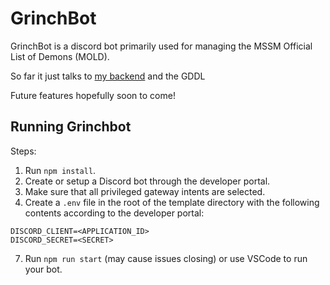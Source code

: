 # GrinchBot

GrinchBot is a discord bot primarily used for managing the MSSM Official List of Demons (MOLD).

So far it just talks to [my backend](https://github.com/seamuseats/MoldAPI) and the GDDL

Future features hopefully soon to come!

## Running Grinchbot

Steps:

1. Run `npm install`.
1. Create or setup a Discord bot through the developer portal.
1. Make sure that all privileged gateway intents are selected.
1. Create a `.env` file in the root of the template directory with the following contents according to the developer portal:
```
DISCORD_CLIENT=<APPLICATION_ID>
DISCORD_SECRET=<SECRET>
```
7. Run `npm run start` (may cause issues closing) or use VSCode to run your bot.
